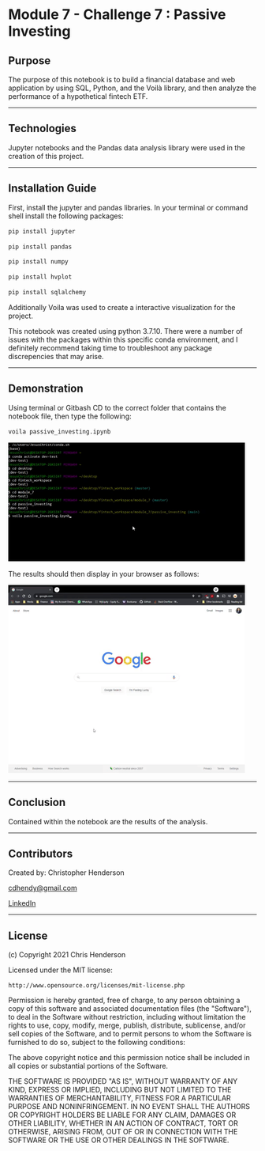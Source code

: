 Module 7 - Challenge 7 : Passive Investing
==========================================

## Purpose

 The purpose of this notebook is to build a financial database and web application by using SQL, Python, and the Voilà library, and then analyze the performance of a hypothetical fintech ETF.

---

## Technologies

Jupyter notebooks and the Pandas data analysis library were used in the creation of this project.

---

## Installation Guide

First, install the jupyter and pandas libraries. In your terminal or command shell install the following packages: 

```python
pip install jupyter
```

```python
pip install pandas
```

```python
pip install numpy
```

```python
pip install hvplot
```

```python
pip install sqlalchemy
```

Additionally Voila was used to create a interactive visualization for the project.

This notebook was created using python 3.7.10. There were a number of issues with the packages within this specific conda environment, and I definitely recommend taking time to troubleshoot any package discrepencies that may arise. 

---
## Demonstration

Using terminal or Gitbash CD to the correct folder that contains the notebook file, then type the following:

```python
voila passive_investing.ipynb
```

![Gitbash](Resources/gitbash.gif)

The results should then display in your browser as follows:

![Voila](Resources/voila.gif)

---
## Conclusion

Contained within the notebook are the results of the analysis. 

---

## Contributors

Created by: Christopher Henderson

cdhendy@gmail.com

[LinkedIn](https://www.linkedin.com/in/chris-henderson123/)

---

## License

(c) Copyright 2021 Chris Henderson

Licensed under the MIT license:

    http://www.opensource.org/licenses/mit-license.php

Permission is hereby granted, free of charge, to any person obtaining a copy
of this software and associated documentation files (the "Software"), to deal
in the Software without restriction, including without limitation the rights
to use, copy, modify, merge, publish, distribute, sublicense, and/or sell
copies of the Software, and to permit persons to whom the Software is
furnished to do so, subject to the following conditions:

The above copyright notice and this permission notice shall be included in
all copies or substantial portions of the Software.

THE SOFTWARE IS PROVIDED "AS IS", WITHOUT WARRANTY OF ANY KIND, EXPRESS OR
IMPLIED, INCLUDING BUT NOT LIMITED TO THE WARRANTIES OF MERCHANTABILITY,
FITNESS FOR A PARTICULAR PURPOSE AND NONINFRINGEMENT. IN NO EVENT SHALL THE
AUTHORS OR COPYRIGHT HOLDERS BE LIABLE FOR ANY CLAIM, DAMAGES OR OTHER
LIABILITY, WHETHER IN AN ACTION OF CONTRACT, TORT OR OTHERWISE, ARISING FROM,
OUT OF OR IN CONNECTION WITH THE SOFTWARE OR THE USE OR OTHER DEALINGS IN
THE SOFTWARE.
